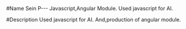 #Name
 Sein P---
 Javascript,Angular Module.
 Used javascript for AI.
 
#Description
 Used javascript for AI.
 And,production of angular module.

